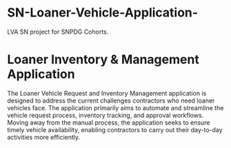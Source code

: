 # SN-Loaner-Vehicle-Application-
LVA SN project for SNPDG Cohorts. 
# Loaner Inventory & Management Application
The Loaner Vehicle Request and Inventory Management application is designed to address the current challenges contractors who need loaner vehicles face. The application primarily aims to automate and streamline the vehicle request process, inventory tracking, and approval workflows. Moving away from the manual process, the application seeks to ensure timely vehicle availability, enabling contractors to carry out their day-to-day activities more efficiently.
